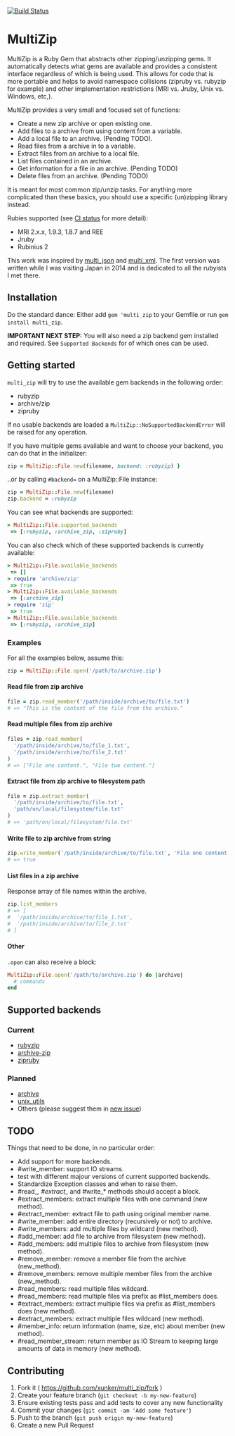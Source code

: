 [![Build Status](https://travis-ci.org/xunker/multi_zip.png?branch=master)](https://travis-ci.org/xunker/multi_zip)
# MultiZip

MultiZip is a Ruby Gem that abstracts other zipping/unzipping gems. It
automatically detects what gems are available and provides a consistent
interface regardless of which is being used. This allows for code that is more
portable and helps to avoid namespace collisions (zipruby vs. rubyzip for example)
and other implementation restrictions (MRI vs. Jruby, Unix vs. Windows, etc,).

MultiZip provides a very small and focused set of functions:

 * Create a new zip archive or open existing one.
 * Add files to a archive from using content from a variable.
 * Add a local file to an archive. (Pending TODO).
 * Read files from a archive in to a variable.
 * Extract files from an archive to a local file.
 * List files contained in an archive.
 * Get information for a file in an archive. (Pending TODO)
 * Delete files from an archive. (Pending TODO)

It is meant for most common zip/unzip tasks. For anything more
complicated than these basics, you should use a specific (un)zipping library
instead.

Rubies supported (see [CI status](https://travis-ci.org/xunker/multi_zip) for more detail):
  * MRI 2.x.x, 1.9.3, 1.8.7 and REE
  * Jruby
  * Rubinius 2

This work was inspired by [multi_json](https://github.com/intridea/multi_json)
and [multi_xml](https://github.com/sferik/multi_xml). The first version was
written while I was visiting Japan in 2014 and is dedicated to all the
rubyists I met there.

## Installation

Do the standard dance: Either add `gem 'multi_zip` to your Gemfile or run
`gem install multi_zip`.

__IMPORTANT NEXT STEP:__ You will also need a zip backend gem installed and
required. See `Supported Backends` for of which ones can be used.

## Getting started

`multi_zip` will try to use the available gem backends in the following order:

  * rubyzip
  * archive/zip
  * zipruby

If no usable backends are loaded a `MultiZip::NoSupportedBackendError` will be
raised for any operation.

If you have multiple gems available and want to choose your backend, you can
do that in the initializer:

```ruby
zip = MultiZip::File.new(filename, backend: :rubyzip) }
```

..or by calling `#backend=` on a MultiZip::File instance:

```ruby
zip = MultiZip::File.new(filename)
zip.backend = :rubyzip
```

You can see what backends are supported:

```ruby
> MultiZip::File.supported_backends
 => [:rubyzip, :archive_zip, :zipruby]
```

You can also check which of these supported backends is currently available:

```ruby
> MultiZip::File.available_backends
 => [] 
> require 'archive/zip'
 => true 
> MultiZip::File.available_backends
 => [:archive_zip] 
> require 'zip'
 => true 
> MultiZip::File.available_backends
 => [:rubyzip, :archive_zip]
```

### Examples

For all the examples below, assume this:
```ruby
zip = MultiZip::File.open('/path/to/archive.zip')
```

#### Read file from zip archive

```ruby
file = zip.read_member('/path/inside/archive/to/file.txt')
# => "This is the content of the file from the archive."
```

#### Read multiple files from zip archive

```ruby
files = zip.read_member(
  '/path/inside/archive/to/file_1.txt',
  '/path/inside/archive/to/file_2.txt'
)
# => ["File one content.", "File two content."]
```

#### Extract file from zip archive to filesystem path

```ruby
file = zip.extract_member(
  '/path/inside/archive/to/file.txt',
  'path/on/local/filesystem/file.txt'
)
# => 'path/on/local/filesystem/file.txt'
```

#### Write file to zip archive from string

```ruby
zip.write_member('/path/inside/archive/to/file.txt', 'File one content.')
# => true
```

#### List files in a zip archive

Response array of file names within the archive.

```ruby
zip.list_members
# => [
#  '/path/inside/archive/to/file_1.txt',
#  '/path/inside/archive/to/file_2.txt'
# ]
```

#### Other

`.open` can also receive a block:

```ruby
MultiZip::File.open('/path/to/archive.zip') do |archive|
  # commands
end
```

## Supported backends

### Current

  * [rubyzip](https://rubygems.org/gems/rubyzip)
  * [archive-zip](https://rubygems.org/gems/archive-zip)
  * [zipruby](https://rubygems.org/gems/zipruby)

### Planned

  * [archive](https://rubygems.org/gems/archive)
  * [unix_utils](https://rubygems.org/gems/unix_utils)
  * Others (please suggest them in [new issue](https://github.com/xunker/multi_zip/issues/new))
  
## TODO

Things that need to be done, in no particular order:

  * Add support for more backends.
  * #write_member: support IO streams.
  * test with different majour versions of current supported backends.
  * Standardize Exception classes and when to raise them.
  * #read_*, #extract_* and #write_* methods should accept a block.
  * #extract_members: extract multiple files with one command (new method).
  * #extract_member: extract file to path using original member name.
  * #write_member: add entire directory (recursively or not) to archive.
  * #write_members: add multiple files by wildcard (new method).
  * #add_member: add file to archive from filesystem (new method).
  * #add_members: add multiple files to archive from filesystem (new method).
  * #remove_member: remove a member file from the archive (new_method).
  * #remove_members: remove multiple member files from the archive (new_method).
  * #read_members: read multiple files wildcard.
  * #read_members: read multiple files via prefix as #list_members does.
  * #extract_members: extract multiple files via prefix as #list_members does (new method).
  * #extract_members: extract multiple files wildcard (new method).
  * #member_info: return information (name, size, etc) about member (new method).
  * #read_member_stream: return member as IO Stream to keeping large amounts of data in memory (new method).

## Contributing

1. Fork it ( https://github.com/xunker/multi_zip/fork )
2. Create your feature branch (`git checkout -b my-new-feature`)
3. Ensure existing tests pass and add tests to cover any new functionality
4. Commit your changes (`git commit -am 'Add some feature'`)
5. Push to the branch (`git push origin my-new-feature`)
6. Create a new Pull Request
